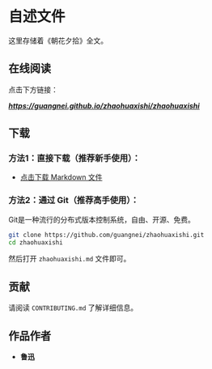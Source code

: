 # 自述文件

这里存储着《朝花夕拾》全文。

## 在线阅读

点击下方链接：

***<https://guangnei.github.io/zhaohuaxishi/zhaohuaxishi>***

## 下载

### 方法1：直接下载（推荐新手使用）：

* [点击下载 Markdown 文件](https://github.com/guangnei/zhaohuaxishi/releases/download/20201212-2/zhaohuaxishi.md)

### 方法2：通过 Git（推荐高手使用）：

Git是一种流行的分布式版本控制系统，自由、开源、免费。

```bash
git clone https://github.com/guangnei/zhaohuaxishi.git
cd zhaohuaxishi
```

然后打开 `zhaohuaxishi.md` 文件即可。

## 贡献

请阅读 `CONTRIBUTING.md` 了解详细信息。

## 作品作者

- **鲁迅**
